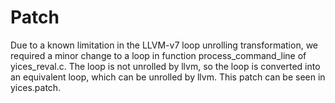 # Patch
Due to a known limitation in the LLVM-v7 loop unrolling transformation, we required a minor change to a loop in function process_command_line of yices_reval.c. The loop is not unrolled by llvm, so the loop is converted into an equivalent loop, which can be unrolled by llvm. This patch can be seen in yices.patch.
